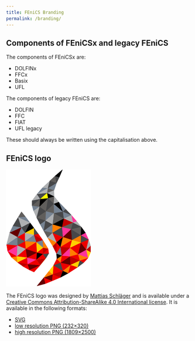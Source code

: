 ```yaml
---
title: FEniCS Branding
permalink: /branding/
---
```


## Components of FEniCSx and legacy FEniCS
The components of FEniCSx are:

* DOLFINx
* FFCx
* Basix
* UFL

The components of legacy FEniCS are:

* DOLFIN
* FFC
* FIAT
* UFL legacy

These should always be written using the capitalisation above.

## FEniCS logo
![FEniCS logo](/assets/logo/fenics_logo.png)

The FEniCS logo was designed by [Mattias Schl&auml;ger](https://www.sch-form.com) and is available
under a [Creative Commons Attribution-ShareAlike 4.0 International license](https://creativecommons.org/licenses/by-sa/4.0/).
It is available in the following formats:

* [SVG](/assets/logo/fenics_logo.svg)
* [low resolution PNG (232&times;320)](/assets/logo/fenics_logo.png)
* [high resolution PNG (1809&times;2500)](/assets/logo/fenics_logo_large.png)
